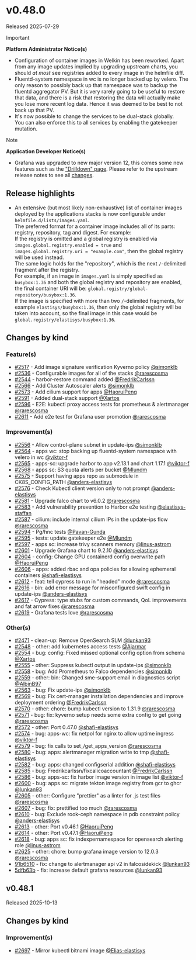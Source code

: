 # v0.48.0

Released 2025-07-29
<!-- -->
> [!IMPORTANT]
> **Platform Administrator Notice(s)**
> - Configuration of container images in Welkin has been reworked. Apart from any image updates implied by upgrading upstream charts, you should _at most_ see registries added to every image in the helmfile diff.
> - Fluentd-system namespace in wc is no longer backed up by velero. The only reason to possibly back up that namespace was to backup the fluentd aggregator PV. But it is very rarely going to be useful to restore that data, and there is a risk that restoring the data will actually make you lose more recent log data. Hence it was deemed to be best to not back up that PV.
> - It's now possible to change the services to be dual-stack globally.<br>You can also enforce this to all services by enabling the gatekeeper mutation.
<!-- -->
> [!NOTE]
> **Application Developer Notice(s)**
> - Grafana was upgraded to new major version 12, this comes some new features such as the ["Drilldown" page](https://grafana.com/blog/2025/02/20/grafana-drilldown-apps-the-improved-queryless-experience-formerly-known-as-the-explore-apps/). Please refer to the upstream release notes to see all [changes](https://grafana.com/docs/grafana/latest/whatsnew/whats-new-in-v12-0/).

## Release highlights

- An extensive (but most likely non-exhaustive) list of container images deployed by the applications stacks is now configurable under `helmfile.d/lists/images.yaml`.<br>The preferred format for a container image includes all of its parts: registry, repository, tag and digest. For example:<br>If the registry is omitted and a global registry is enabled via `images.global.registry.enabled = true` and `images.global.registry.uri = "example.com"`, then the global registry will be used instead.<br>The same logic holds for the "repository", which is the next `/`-delimited fragment after the registry.<br>For example, if an image in `images.yaml` is simply specified as `busybox:1.36` and both the global registry and repository are enabled, the final container URI will be: `global.registry/global-repository/busybox:1.36`.<br>If the image is specified with more than two `/`-delimited fragments, for example `elastisys/busybox:1.36`, then only the global registry will be taken into account, so the final image in this case would be `global.registry/elastisys/busybox:1.36`.

## Changes by kind

### Feature(s)

- [#2517](https://github.com/elastisys/compliantkubernetes-apps/pull/2517) - Add image signature verification Kyverno policy [@simonklb](https://github.com/simonklb)
- [#2536](https://github.com/elastisys/compliantkubernetes-apps/pull/2536) - Configurable images for all of the stacks [@rarescosma](https://github.com/rarescosma)
- [#2544](https://github.com/elastisys/compliantkubernetes-apps/pull/2544) - harbor-restore command added [@FredrikCarlssn](https://github.com/FredrikCarlssn)
- [#2566](https://github.com/elastisys/compliantkubernetes-apps/pull/2566) - Add Cluster Autoscaler alerts [@simonklb](https://github.com/simonklb)
- [#2573](https://github.com/elastisys/compliantkubernetes-apps/pull/2573) - Add cilium support for apps [@HaoruiPeng](https://github.com/HaoruiPeng)
- [#2591](https://github.com/elastisys/compliantkubernetes-apps/pull/2591) - Added dual-stack support [@Xartos](https://github.com/Xartos)
- [#2596](https://github.com/elastisys/compliantkubernetes-apps/pull/2596) - E2E: kubectl proxy access tests for prometheus & alertmanager [@rarescosma](https://github.com/rarescosma)
- [#2611](https://github.com/elastisys/compliantkubernetes-apps/pull/2611) - Add e2e test for Grafana user promotion [@rarescosma](https://github.com/rarescosma)

### Improvement(s)

- [#2556](https://github.com/elastisys/compliantkubernetes-apps/pull/2556) - Allow control-plane subnet in update-ips [@simonklb](https://github.com/simonklb)
- [#2564](https://github.com/elastisys/compliantkubernetes-apps/pull/2564) - apps wc: stop backing up fluentd-system namespace with velero in wc [@viktor-f](https://github.com/viktor-f)
- [#2565](https://github.com/elastisys/compliantkubernetes-apps/pull/2565) - apps-sc: upgrade harbor to app v2.13.1 and chart 1.17.1 [@viktor-f](https://github.com/viktor-f)
- [#2568](https://github.com/elastisys/compliantkubernetes-apps/pull/2568) - apps sc: S3 quota alerts per bucket [@Mlundm](https://github.com/Mlundm)
- [#2575](https://github.com/elastisys/compliantkubernetes-apps/pull/2575) - Support having apps repo as submodule in CK8S_CONFIG_PATH [@anders-elastisys](https://github.com/anders-elastisys)
- [#2576](https://github.com/elastisys/compliantkubernetes-apps/pull/2576) - Check Kubectl client version only to not prompt [@anders-elastisys](https://github.com/anders-elastisys)
- [#2581](https://github.com/elastisys/compliantkubernetes-apps/pull/2581) - Upgrade falco chart to v6.0.2 [@rarescosma](https://github.com/rarescosma)
- [#2583](https://github.com/elastisys/compliantkubernetes-apps/pull/2583) - Add vulnerability prevention to Harbor e2e testing [@elastisys-staffan](https://github.com/elastisys-staffan)
- [#2587](https://github.com/elastisys/compliantkubernetes-apps/pull/2587) - cilium: include internal cilium IPs in the update-ips flow [@rarescosma](https://github.com/rarescosma)
- [#2594](https://github.com/elastisys/compliantkubernetes-apps/pull/2594) - Pg/hnc tests [@Pavan-Gunda](https://github.com/Pavan-Gunda)
- [#2595](https://github.com/elastisys/compliantkubernetes-apps/pull/2595) - tests: update gatekeeper e2e [@Mlundm](https://github.com/Mlundm)
- [#2597](https://github.com/elastisys/compliantkubernetes-apps/pull/2597) - apps sc: increase trivy scanners memory [@linus-astrom](https://github.com/linus-astrom)
- [#2601](https://github.com/elastisys/compliantkubernetes-apps/pull/2601) - Upgrade Grafana chart to 9.2.10 [@anders-elastisys](https://github.com/anders-elastisys)
- [#2604](https://github.com/elastisys/compliantkubernetes-apps/pull/2604) - config: Change GPU containerd config overwrite path [@HaoruiPeng](https://github.com/HaoruiPeng)
- [#2606](https://github.com/elastisys/compliantkubernetes-apps/pull/2606) - apps: added rbac and opa policies for allowing ephemeral containers [@shafi-elastisys](https://github.com/shafi-elastisys)
- [#2612](https://github.com/elastisys/compliantkubernetes-apps/pull/2612) - feat: tell cypress to run in "headed" mode [@rarescosma](https://github.com/rarescosma)
- [#2616](https://github.com/elastisys/compliantkubernetes-apps/pull/2616) - bin: add error message for misconfigured swift config in update-ips [@anders-elastisys](https://github.com/anders-elastisys)
- [#2617](https://github.com/elastisys/compliantkubernetes-apps/pull/2617) - Cypress: type stubs for custom commands, QoL improvements and fat arrow fixes [@rarescosma](https://github.com/rarescosma)
- [#2619](https://github.com/elastisys/compliantkubernetes-apps/pull/2619) - Grafana tests love [@rarescosma](https://github.com/rarescosma)

### Other(s)

- [#2471](https://github.com/elastisys/compliantkubernetes-apps/pull/2471) - clean-up: Remove OpenSearch SLM [@lunkan93](https://github.com/lunkan93)
- [#2548](https://github.com/elastisys/compliantkubernetes-apps/pull/2548) - other: add kubernetes access tests [@Ajarmar](https://github.com/Ajarmar)
- [#2554](https://github.com/elastisys/compliantkubernetes-apps/pull/2554) - bug: config: Fixed missed optional config option from schema [@Xartos](https://github.com/Xartos)
- [#2555](https://github.com/elastisys/compliantkubernetes-apps/pull/2555) - other: Suppress kubectl output in update-ips [@simonklb](https://github.com/simonklb)
- [#2558](https://github.com/elastisys/compliantkubernetes-apps/pull/2558) - bug: Add Prometheus to Falco dependencies [@simonklb](https://github.com/simonklb)
- [#2559](https://github.com/elastisys/compliantkubernetes-apps/pull/2559) - other: bin: Changed sme-support email in diagnostics script [@AlbinB97](https://github.com/AlbinB97)
- [#2563](https://github.com/elastisys/compliantkubernetes-apps/pull/2563) - bug: Fix update-ips [@simonklb](https://github.com/simonklb)
- [#2569](https://github.com/elastisys/compliantkubernetes-apps/pull/2569) - bug: Fix cert-manager installation dependencies and improve deployment ordering [@FredrikCarlssn](https://github.com/FredrikCarlssn)
- [#2570](https://github.com/elastisys/compliantkubernetes-apps/pull/2570) - other: chore: bump kubectl version to 1.31.9 [@rarescosma](https://github.com/rarescosma)
- [#2571](https://github.com/elastisys/compliantkubernetes-apps/pull/2571) - bug: fix: kyverno setup needs some extra config to get going [@rarescosma](https://github.com/rarescosma)
- [#2572](https://github.com/elastisys/compliantkubernetes-apps/pull/2572) - other: Port 0.47.0 [@shafi-elastisys](https://github.com/shafi-elastisys)
- [#2574](https://github.com/elastisys/compliantkubernetes-apps/pull/2574) - bug: apps-wc: fix netpol for nginx to allow uptime ingress [@viktor-f](https://github.com/viktor-f)
- [#2579](https://github.com/elastisys/compliantkubernetes-apps/pull/2579) - bug: fix calls to set_/get_apps_version [@rarescosma](https://github.com/rarescosma)
- [#2580](https://github.com/elastisys/compliantkubernetes-apps/pull/2580) - bug: apps: alertmanager migration write to tmp [@shafi-elastisys](https://github.com/shafi-elastisys)
- [#2582](https://github.com/elastisys/compliantkubernetes-apps/pull/2582) - bug: apps: changed configserial addition [@shafi-elastisys](https://github.com/shafi-elastisys)
- [#2585](https://github.com/elastisys/compliantkubernetes-apps/pull/2585) - bug: Fredrikcarlssn/fixcalicoaccountant [@FredrikCarlssn](https://github.com/FredrikCarlssn)
- [#2586](https://github.com/elastisys/compliantkubernetes-apps/pull/2586) - bug: apps-sc: fix harbor image version in image list [@viktor-f](https://github.com/viktor-f)
- [#2600](https://github.com/elastisys/compliantkubernetes-apps/pull/2600) - bug: apps sc: migrate tekton image registry from gcr to ghcr [@lunkan93](https://github.com/lunkan93)
- [#2605](https://github.com/elastisys/compliantkubernetes-apps/pull/2605) - other: Configure "prettier" as a linter for .js test files [@rarescosma](https://github.com/rarescosma)
- [#2607](https://github.com/elastisys/compliantkubernetes-apps/pull/2607) - bug: fix: prettified too much [@rarescosma](https://github.com/rarescosma)
- [#2610](https://github.com/elastisys/compliantkubernetes-apps/pull/2610) - bug: Exclude rook-ceph namespace in pdb constraint policy [@anders-elastisys](https://github.com/anders-elastisys)
- [#2613](https://github.com/elastisys/compliantkubernetes-apps/pull/2613) - other: Port v0.46.1 [@HaoruiPeng](https://github.com/HaoruiPeng)
- [#2614](https://github.com/elastisys/compliantkubernetes-apps/pull/2614) - other: Port v0.47.1 [@HaoruiPeng](https://github.com/HaoruiPeng)
- [#2618](https://github.com/elastisys/compliantkubernetes-apps/pull/2618) - bug: apps sc: fix indexpernamespace for opensearch alerting role [@linus-astrom](https://github.com/linus-astrom)
- [#2625](https://github.com/elastisys/compliantkubernetes-apps/pull/2625) - other: chore: bump grafana image version to 12.0.3 [@rarescosma](https://github.com/rarescosma)
- [91b6510](https://github.com/elastisys/compliantkubernetes-apps/pull/2626/commits/91b6510ff5b4009d51fdd4d6bc0ba2eb5331e322) - fix: change to alertmanager api v2 in falcosidekick [@lunkan93](https://github.com/lunkan93)
- [5dfb63b](https://github.com/elastisys/compliantkubernetes-apps/pull/2626/commits/5dfb63ba4a04b3358690825080f6cc8f7ac7b662) -  fix: increase default grafana resources [@lunkan93](https://github.com/lunkan93)

## v0.48.1

Released 2025-10-13

## Changes by kind

### Improvement(s)

- [#2697](https://github.com/elastisys/compliantkubernetes-apps/pull/2697) - Mirror kubectl bitnami image [@Elias-elastisys](https://github.com/Elias-elastisys)
